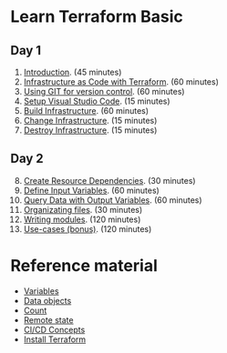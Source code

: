 # Learn Terraform Basic


## Day 1

1. [Introduction](introduction.md). (45 minutes)
2. [Infrastructure as Code with Terraform](infrastructure-as-code-with-terraform.md). (60 minutes)
3. [Using GIT for version control](using-git-for-version-control.md). (60 minutes)
4. [Setup Visual Studio Code](visual-studio-code.md). (15 minutes)
5. [Build Infrastructure](build-infrastructure.md). (60 minutes)
6. [Change Infrastructure](change-infrastructure.md). (15 minutes)
7. [Destroy Infrastructure](destroy-infrastructure.md). (15 minutes)

## Day 2

8. [Create Resource Dependencies](create-resource-dependencies.md). (30 minutes)
9. [Define Input Variables](define-input-variables.md). (60 minutes)
10. [Query Data with Output Variables](query-data-with-output-variables.md). (60 minutes)
11. [Organizating files](organizing-files.md). (30 minutes)
12. [Writing modules](writing-modules.md). (120 minutes)
13. [Use-cases (bonus)](use-cases.md). (120 minutes)

# Reference material

- [Variables](variables.md)
- [Data objects](data.md)
- [Count](count.md)
- [Remote state](remote-state.md)
- [CI/CD Concepts](ci-cd-concepts.md)
- [Install Terraform](install-terraform.md)
